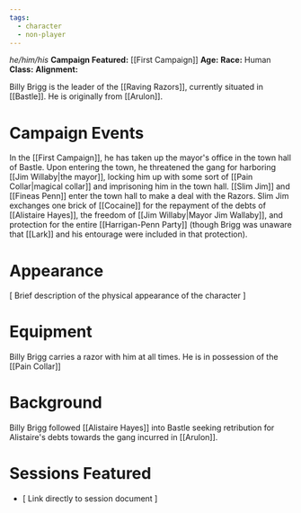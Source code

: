 ```yaml
---
tags:
  - character
  - non-player
---
```

_he/him/his_
**Campaign Featured:** [[First Campaign]] 
**Age:**
**Race:** Human
**Class:**
**Alignment:**

Billy Brigg is the leader of the [[Raving Razors]], currently situated in [[Bastle]]. He is originally from [[Arulon]].

# Campaign Events

In the [[First Campaign]], he has taken up the mayor's office in the town hall of Bastle. Upon entering the town, he threatened the gang for harboring [[Jim Willaby|the mayor]], locking him up with some sort of [[Pain Collar|magical collar]] and imprisoning him in the town hall. [[Slim Jim]] and [[Fineas Penn]] enter the town hall to make a deal with the Razors. Slim Jim exchanges one brick of [[Cocaine]] for the repayment of the debts of [[Alistaire Hayes]], the freedom of [[Jim Willaby|Mayor Jim Wallaby]], and protection for the entire [[Harrigan-Penn Party]] (though Brigg was unaware that [[Lark]] and his entourage were included in that protection).

# Appearance

\[ Brief description of the physical appearance of the character ]

# Equipment

Billy Brigg carries a razor with him at all times. He is in possession of the [[Pain Collar]]

# Background

Billy Brigg followed [[Alistaire Hayes]] into Bastle seeking retribution for Alistaire's debts towards the gang incurred in [[Arulon]].

# Sessions Featured

- \[ Link directly to session document ]
